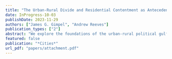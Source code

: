 ```yaml
---
title: "The Urban-Rural Divide and Residential Contentment as Antecedents of Political Ideology"
date: InProgress-10-03
publishDate: 2023-11-29
authors: ["James G. Gimpel", "Andrew Reeves"]
publication_types: ["2"]
abstract: "We explore the foundations of the urban-rural political gulf, which is well-documented in the United States and other western democracies. We theorize that it is anchored in the variable extent of residents’ satisfaction and place attachment. Consistent with a long tradition of sociological findings, we first demonstrate that attachment to one’s neighborhood of residence is much higher among rural populations than in big cities. This variation in place attachment is an important font of political and policy attitudes, substantively contributing to the ideological differences between urban and rural areas. Politically relevant grievances arise most acutely when they are shared as prevailing conditions in specific social environments. The more dissatisfied one is with the place they live, the more attractive they find the policy goals and political agenda of liberal progressivism in US politics. Greater contentment with place, on the other hand, is predictive of politically conservative viewpoints."
featured: false
publication: "*Cities*"
url_pdf: "papers/attachment.pdf"
---
```


